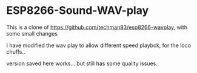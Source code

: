 # ESP8266-Sound-WAV-play
This is a clone of https://github.com/techman83/esp8266-wavplay, with some small changes

I have modified the wav play to allow different speed playbck, for the loco chuffs.. 

version saved here works...
but still has some quality issues. 
